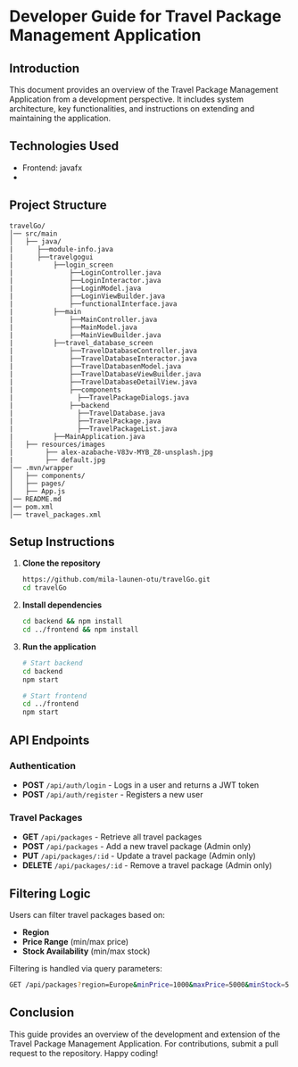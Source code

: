 # Developer Guide for Travel Package Management Application

## Introduction
This document provides an overview of the Travel Package Management Application from a development perspective. It includes system architecture, key functionalities, and instructions on extending and maintaining the application.

## Technologies Used
- Frontend: javafx
- 

## Project Structure
```
travelGo/
│── src/main
│   ├── java/
|      ├──module-info.java
|      ├──travelgogui
|          ├──login_screen
|              ├──LoginController.java
|              ├──LoginInteractor.java
|              ├──LoginModel.java
|              ├──LoginViewBuilder.java
|              ├──functionalInterface.java
|          ├──main
|              ├──MainController.java
|              ├──MainModel.java
|              ├──MainViewBuilder.java
|          ├──travel_database_screen
|              ├──TravelDatabaseController.java
|              ├──TravelDatabaseInteractor.java
|              ├──TravelDatabasenModel.java
|              ├──TravelDatabaseViewBuilder.java
|              ├──TravelDatabaseDetailView.java
|              ├──components
|                ├──TravelPackageDialogs.java
|              ├──backend
|                ├──TravelDatabase.java
|                ├──TravelPackage.java
|                ├──TravelPackageList.java
|          ├──MainApplication.java
│   ├── resources/images
|        ├── alex-azabache-V83v-MYB_Z8-unsplash.jpg
|        ├── default.jpg
│── .mvn/wrapper
│   ├── components/
│   ├── pages/
│   ├── App.js
│── README.md
│── pom.xml
│── travel_packages.xml
```

## Setup Instructions
1. **Clone the repository**
   ```sh
   https://github.com/mila-launen-otu/travelGo.git
   cd travelGo
   ```
2. **Install dependencies**
   ```sh
   cd backend && npm install
   cd ../frontend && npm install
   ```
3. **Run the application**
   ```sh
   # Start backend
   cd backend
   npm start
   
   # Start frontend
   cd ../frontend
   npm start
   ```

## API Endpoints
### Authentication
- **POST** `/api/auth/login` - Logs in a user and returns a JWT token
- **POST** `/api/auth/register` - Registers a new user

### Travel Packages
- **GET** `/api/packages` - Retrieve all travel packages
- **POST** `/api/packages` - Add a new travel package (Admin only)
- **PUT** `/api/packages/:id` - Update a travel package (Admin only)
- **DELETE** `/api/packages/:id` - Remove a travel package (Admin only)

## Filtering Logic
Users can filter travel packages based on:
- **Region**
- **Price Range** (min/max price)
- **Stock Availability** (min/max stock)

Filtering is handled via query parameters:
```sh
GET /api/packages?region=Europe&minPrice=1000&maxPrice=5000&minStock=5
```

## Conclusion
This guide provides an overview of the development and extension of the Travel Package Management Application. For contributions, submit a pull request to the repository. Happy coding!
